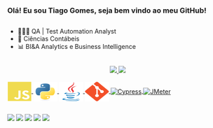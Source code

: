 ### Olá! Eu sou Tiago Gomes, seja bem vindo ao meu GitHub!
 ##

- 👨🏽‍💻 QA | Test Automation Analyst
- 🧮 Ciências Contábeis
- 📊 BI&A Analytics e Business Intelligence

 ##
 
 <div align="center">
  <a href="https://github.com/tgskyline">
  <img height="155em" src="https://github-readme-stats.vercel.app/api?username=tgskyline&show_icons=true&theme=radical&include_all_commits=true&count_private=true"/>
  <img height="155em" src="https://github-readme-stats.vercel.app/api/top-langs/?username=tgskyline&layout=compact&langs_count=7&theme=radical"/>
</div>
<div style="display: inline_block"><br>
  <img align="center" alt="Js" height="45" width="55" src="https://raw.githubusercontent.com/devicons/devicon/master/icons/javascript/javascript-plain.svg">
  <img align="center" alt="Python" height="45" width="55" src="https://raw.githubusercontent.com/devicons/devicon/master/icons/python/python-original.svg">
  <img align="center" alt="Java" height="45" width="55" src="https://raw.githubusercontent.com/devicons/devicon/master/icons/java/java-original.svg">
  <img align="center" alt="Git" height="45" width="55" src="https://raw.githubusercontent.com/devicons/devicon/master/icons/git/git-original.svg">
  <img align="center" alt="Cypress" height="50" width="120" src="https://www.pngkit.com/png/detail/411-4116389_cypress-io-logo7639-cypress-io-logo.png">
  <img align="center" alt="JMeter" height="50" width="130" src="https://i0.wp.com/cdn-images-1.medium.com/max/800/1*KeuQ7uNalz2l4rBOyPAUpg.png?w=1180&ssl=1">
  
</div>
  
 ##
    
<div> 
  
   <a href="https://www.linkedin.com/in/tiagogomesdossantos/" target="_blank"><img src="https://img.shields.io/badge/-LinkedIn-%230077B5?style=for-the-badge&logo=linkedin&logoColor=white" target="_blank"></a> 
   <a href="https://www.facebook.com/tiago.gomesdossantos.75" target="_blank"><img src="https://img.shields.io/badge/Facebook-1877F2?style=for-the-badge&logo=facebook&logoColor=white" target="_blank"></a>
   <a href="https://www.instagram.com/tiago.gomes_s/" target="_blank"><img src="https://img.shields.io/badge/-Instagram-%23E4405F?style=for-the-badge&logo=instagram&logoColor=white" target="_blank"></a>
   <a href="tigomes.santos@gmail.com" target="_blank"><img src="https://img.shields.io/badge/Gmail-D14836?style=for-the-badge&logo=gmail&logoColor=white" target="_blank"></a> 
   <a href="https://www.youtube.com/channel/UCe-wAtMfm0AKbqZY5PsoxJg" target="_blank"><img src="https://img.shields.io/badge/YouTube-FF0000?style=for-the-badge&logo=youtube&logoColor=white" target="_blank"></a>
</div>
  
  
</div>
